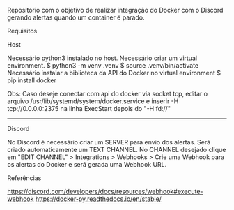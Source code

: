 Repositório com o objetivo de realizar integração do Docker com o Discord gerando alertas quando um container é parado.  

Requisitos  

Host 

Necessário python3 instalado no host.
Necessário criar um virtual environment.
$ python3 -m venv .venv
$ source .venv/bin/activate  
Necessário instalar a biblioteca da API do Docker no virtual environment
$ pip install docker

Obs: Caso deseje conectar com api do docker via socket tcp, editar o arquivo /usr/lib/systemd/system/docker.service e inserir -H tcp://0.0.0.0:2375 na linha ExecStart depois do "-H fd://"

__________________________________________________________________________________________________________________________________

Discord

No Discord é necessário criar um SERVER para envio dos alertas.
Será criado automaticamente um TEXT CHANNEL.
No CHANNEL desejado clique em "EDIT CHANNEL" > Integrations > Webhooks > Crie uma Webhook para os alertas do Docker e será gerada uma Webhook URL.


Referências

https://discord.com/developers/docs/resources/webhook#execute-webhook
https://docker-py.readthedocs.io/en/stable/